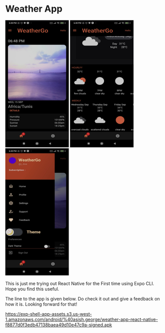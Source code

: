 # Weather App

<p  float="left" text-align = "justify">
  <img src="./1.jpg" width="200" height = "400"/>
  <img src="./2.jpg" width="200" height = "400" /> 
  <img src="./3.jpg" width="200" height = "400" />
</p> 


This is just me trying out React Native for the First time using Expo CLI. 
Hope you find this useful. 

The line to the app is given below. Do check it out and give a feedback on how it is. Looking forward for that!

https://exp-shell-app-assets.s3.us-west-1.amazonaws.com/android/%40asish.george/weather-app-react-native-f8877d0f3edb47138baea49d10e47c9a-signed.apk

